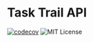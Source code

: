 # Task Trail API

[![codecov](https://codecov.io/gh/hiraise/tt-backend/graph/badge.svg?token=WD2LRZ5R1I)](https://codecov.io/gh/hiraise/tt-backend) ![MIT License](https://img.shields.io/github/license/hiraise/tt-backend)